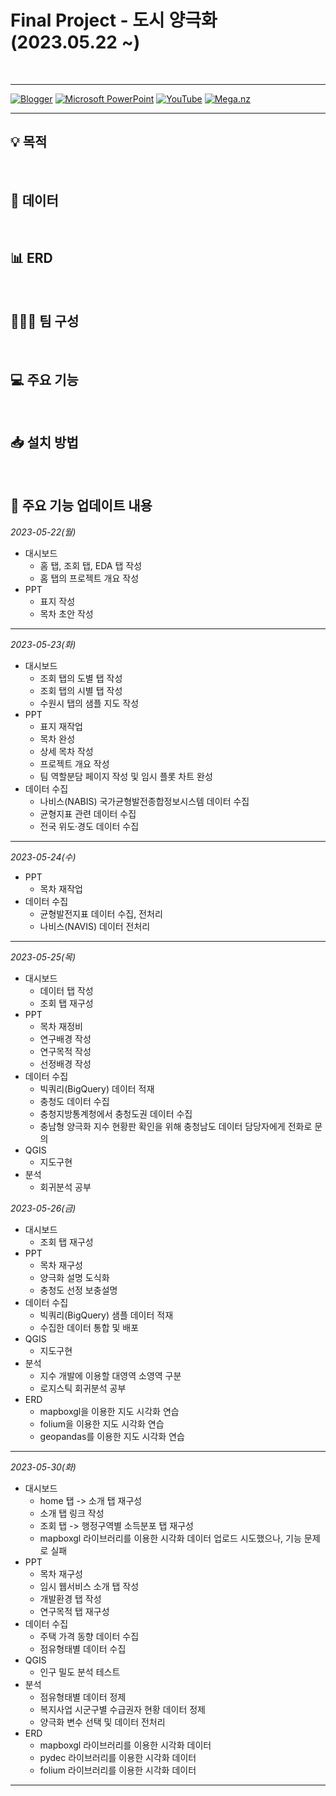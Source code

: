 # Final Project - 도시 양극화 (2023.05.22 ~)
<br/>

---

[![Blogger](https://img.shields.io/badge/tistory-FF5722?style=for-the-badge&logo=blogger&logoColor=white)](https://moonstyle1997.tistory.com/)
[![Microsoft PowerPoint](https://img.shields.io/badge/portfolio-B7472A?style=for-the-badge&logo=microsoft-powerpoint&logoColor=white)](https://github.com/MoonStyIe/Parkinson/blob/9bed58006a8d646d4058b96eca4f8704263e94c2/pdf/2%EC%A1%B0_%ED%8C%8C%ED%82%A8%EC%8A%A8_%EC%A7%88%EB%B3%91_%EC%A7%84%EB%8B%A8%EC%98%88%EC%B8%A1.pdf)
[![YouTube](https://img.shields.io/badge/presentation-%23FF0000.svg?style=for-the-badge&logo=YouTube&logoColor=white)](https://youtu.be/XZtytuxL8ws)
[![Mega.nz](https://img.shields.io/badge/Homepage-%23D90007.svg?style=for-the-badge&logo=home-assistant&logoColor=white)](https://github.com/MoonStyIe/Parkinson/blob/e4ea531c446b2dbe079b19ce68930753cfd72afa/img/%ED%99%88%ED%8E%98%EC%9D%B4%EC%A7%80.png)

---

## 💡 목적

<br/>

## 📁 데이터

<br/>

## 📊 ERD

<br/>

## 🧑‍🤝‍🧑 팀 구성

<br/>

## 💻 주요 기능

<br/>

## 📥 설치 방법

<br/>

## 📅 주요 기능 업데이트 내용 <br/>
*2023-05-22(월)*
- 대시보드
    + 홈 탭, 조회 탭, EDA 탭 작성
    + 홈 탭의 프로젝트 개요 작성
- PPT
    + 표지 작성
    + 목차 초안 작성

---

*2023-05-23(화)*
- 대시보드
    + 조회 탭의 도별 탭 작성
    + 조회 탭의 시별 탭 작성
    + 수원시 탭의 샘플 지도 작성
- PPT
    + 표지 재작업
    + 목차 완성
    + 상세 목차 작성
    + 프로젝트 개요 작성
    + 팀 역할분담 페이지 작성 및 임시 플롯 차트 완성
- 데이터 수집
    + 나비스(NABIS) 국가균형발전종합정보시스템 데이터 수집
    + 균형지표 관련 데이터 수집
    + 전국 위도·경도 데이터 수집

---

*2023-05-24(수)*
- PPT
    + 목차 재작업
- 데이터 수집
    + 균형발전지표 데이터 수집, 전처리
    + 나비스(NAVIS) 데이터 전처리

---

*2023-05-25(목)*
- 대시보드
    + 데이터 탭 작성
    + 조회 탭 재구성
- PPT
    + 목차 재정비
    + 연구배경 작성
    + 연구목적 작성
    + 선정배경 작성
- 데이터 수집
    + 빅쿼리(BigQuery) 데이터 적재
    + 충청도 데이터 수집
    + 충청지방통계청에서 충청도권 데이터 수집
    + 충남형 양극화 지수 현황판 확인을 위해 충청남도 데이터 담당자에게 전화로 문의
- QGIS
    + 지도구현
- 분석
    + 회귀분석 공부

*2023-05-26(금)*
- 대시보드
    + 조회 탭 재구성
- PPT
    + 목차 재구성
    + 양극화 설명 도식화
    + 충청도 선정 보충설명
- 데이터 수집
    + 빅쿼리(BigQuery) 샘플 데이터 적재
    + 수집한 데이터 통합 및 배포
- QGIS
    + 지도구현
- 분석
    + 지수 개발에 이용할 대영역 소영역 구분
    + 로지스틱 회귀분석 공부
- ERD
    + mapboxgl을 이용한 지도 시각화 연습
    + folium을 이용한 지도 시각화 연습
    + geopandas를 이용한 지도 시각화 연습

---

*2023-05-30(화)*
- 대시보드
    + home 탭 -> 소개 탭 재구성
    + 소개 탭 링크 작성
    + 조회 탭 -> 행정구역별 소득분포 탭 재구성
    + mapboxgl 라이브러리를 이용한 시각화 데이터 업로드 시도했으나, 기능 문제로 실패
- PPT
    + 목차 재구성
    + 임시 웹서비스 소개 탭 작성
    + 개발환경 탭 작성
    + 연구목적 탭 재구성
- 데이터 수집
    + 주택 가격 동향 데이터 수집
    + 점유형태별 데이터 수집
- QGIS
    + 인구 밀도 분석 테스트
- 분석
    + 점유형태별 데이터 정제
    + 복지사업 시군구별 수급권자 현황 데이터 정제
    + 양극화 변수 선택 및 데이터 전처리
- ERD
    + mapboxgl 라이브러리를 이용한 시각화 데이터
    + pydec 라이브러리를 이용한 시각화 데이터
    + folium 라이브러리를 이용한 시각화 데이터

---

